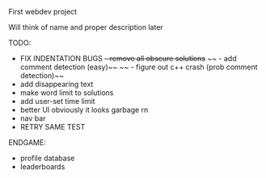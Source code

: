 First webdev project

Will think of name and proper description later



TODO:
- FIX INDENTATION BUGS
~~- remove all obscure solutions~~ 
~~ - add comment detection (easy)~~
~~ - figure out c++ crash (prob comment detection)~~
- add disappearing text 
- make word limit to solutions 
- add user-set time limit
- better UI obviously it looks garbage rn
- nav bar
- RETRY SAME TEST




ENDGAME:
- profile database
- leaderboards